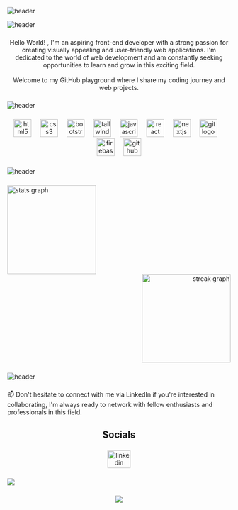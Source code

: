 ![header](https://capsule-render.vercel.app/api?type=waving&color=0:590d22,50:800f2f,75:590d22,100:950306&fontColor=f1faee&height=300&section=header&text=Farouk%20Zemmouri&fontSize=90&capsule_render&animation=fadeIn&fontAlignY=40&desc=Front-End%20Web%20Developer.&fontAlignY=80)

![header](https://capsule-render.vercel.app/api?type=transparent&height=40&text=About%20Me&fontSize=26&fontColor=950306&fontAlign=50&animation=twinkling)

###

<p align="center" style="font-size= 20px;">Hello World! , I'm an aspiring front-end developer with a strong passion for creating visually appealing and user-friendly web applications. I'm dedicated to the world of web development and am constantly seeking opportunities to learn and grow in this exciting field.<br><br>Welcome to my GitHub playground where I share my coding journey and web projects.</p>

###


![header](https://capsule-render.vercel.app/api?type=transparent&height=40&text=Tech%20Skills&fontSize=26&fontColor=950306&fontAlign=50&animation=twinkling)

###

<div align="center">
  <img src="https://cdn.jsdelivr.net/gh/devicons/devicon/icons/html5/html5-plain-wordmark.svg" height="40" alt="html5 logo"  />
  <img width="12" />
  <img src="https://cdn.jsdelivr.net/gh/devicons/devicon/icons/css3/css3-plain-wordmark.svg" height="40" alt="css3 logo"  />
  <img width="12" />
  <img src="https://cdn.simpleicons.org/bootstrap/7952B3" height="40" alt="bootstrap logo"  />
  <img width="12" />
  <img src="https://cdn.jsdelivr.net/gh/devicons/devicon/icons/tailwindcss/tailwindcss-plain.svg" height="40" alt="tailwindcss logo"  />
  <img width="12" />
  <img src="https://skillicons.dev/icons?i=js" height="40" alt="javascript logo"  />
  <img width="12" />
  <img src="https://cdn.jsdelivr.net/gh/devicons/devicon/icons/react/react-original.svg" height="40" alt="react logo"  />
  <img width="12" />
  <img src="https://skillicons.dev/icons?i=nextjs" height="40" alt="nextjs logo"  />
  <img width="12" />
  <img src="https://cdn.jsdelivr.net/gh/devicons/devicon/icons/git/git-original.svg" height="40" alt="git logo"  />
  <img width="12" />
  <img src="https://cdn.jsdelivr.net/gh/devicons/devicon/icons/firebase/firebase-plain.svg" height="40" alt="firebase logo"  />
  <img width="12" />
  <img src="https://skillicons.dev/icons?i=github" height="40" alt="github logo"  />
</div>

###

![header](https://capsule-render.vercel.app/api?type=transparent&height=40&text=Github%20Stats&fontSize=26&fontColor=950306&fontAlign=50&animation=twinkling)

###

<div align="center">
<div align="left">
    <img src="https://github-readme-stats.vercel.app/api?username=farouk26&hide_title=false&hide_rank=false&show_icons=true&include_all_commits=true&count_private=true&disable_animations=false&theme=radical&locale=en&hide_border=false&order=1" height="200" alt="stats graph"  />
</div>
<div align="right">
    <img src="https://streak-stats.demolab.com?user=farouk26&locale=en&mode=daily&theme=tokyonight&hide_border=false&border_radius=20&order=3" height="200" alt="streak graph"  />
</div>
</div>


###

![header](https://capsule-render.vercel.app/api?type=transparent&height=40&text=Let's%20Connect&fontSize=26&fontColor=950306&fontAlign=50&animation=twinkling)

###

<p align="left" style="font-size= 20px;">📫 Don't hesitate to connect with me via LinkedIn if you're interested in collaborating, I'm always ready to network with fellow enthusiasts and professionals in this field.</p>

###

<h2 align="center">Socials</h2>

###

<div align="center">
  <a href="https://www.linkedin.com/in/faroukisme/" target="_blank">
    <img src="https://raw.githubusercontent.com/maurodesouza/profile-readme-generator/master/src/assets/icons/social/linkedin/default.svg" width="52" height="40" alt="linkedin logo"  />
  </a>
</div>

###

<p align="left">
  <img src="https://capsule-render.vercel.app/api?type=waving&color=0:590d22,50:800f2f,75:590d22,100:950306&height=100&section=footer"/>
</p>

###

<div align="center">
  <img src="https://visitor-badge.laobi.icu/badge?page_id=farouk26.farouk26&left_color=grey"  />
</div>

###
